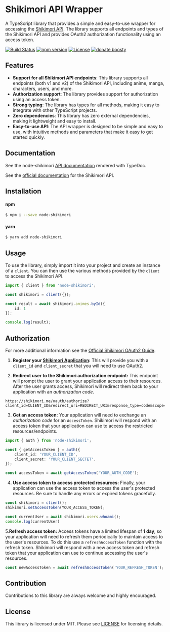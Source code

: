 # Shikimori API Wrapper

A TypeScript library that provides a simple and easy-to-use wrapper for accessing the [Shikimori API](https://shikimori.me/api/doc). The library supports all endpoints and types of the Shikimori API and provides OAuth2 authorization functionality using an access token.

[![Build Status](https://img.shields.io/github/actions/workflow/status/Capster/node-shikimori/run-build.yml)](https://github.com/Capster/node-shikimori/actions/)
[![npm version](https://img.shields.io/npm/v/node-shikimori.svg)](https://www.npmjs.com/package/node-shikimori)
[![License](https://img.shields.io/github/license/capster/node-shikimori)](https://github.com/Capster/node-shikimori/LICENSE)
[![donate boosty](https://img.shields.io/badge/donate-boosty-blue.svg)](https://boosty.to/capster)

## Features

- **Support for all Shikimori API endpoints**: This library supports all endpoints (both v1 and v2) of the Shikimori API, including anime, manga, characters, users, and more.
- **Authorization support**: The library provides support for authorization using an access token.
- **Strong typing**: The library has types for all methods, making it easy to integrate with other TypeScript projects.
- **Zero dependencies**: This library has zero external dependencies, making it lightweight and easy to install.
- **Easy-to-use API**: The API wrapper is designed to be simple and easy to use, with intuitive methods and parameters that make it easy to get started quickly.

## Documentation
See the node-shikimori [API documentation](https://capster.github.io/node-shikimori) rendered with TypeDoc.

See the [official documentation](https://shikimori.me/api/doc) for the Shikimori API.

## Installation
#### npm
```sh
$ npm i --save node-shikimori
```
#### yarn
```sh
$ yarn add node-shikimori
```

## Usage
To use the library, simply import it into your project and create an instance of a `client`. You can then use the various methods provided by the `client` to access the Shikimori API.

```typescript
import { client } from 'node-shikimori';

const shikimori = client({});

const result = await shikimori.animes.byId({
    id: 1
});

console.log(result);
```

## Authorization
For more additional information see the [Official Shikimori OAuth2 Guide](https://shikimori.me/oauth).

1. **Register your [Shikimori Application](https://shikimori.me/oauth/applications):** This will provide you with a `client_id` and `client_secret` that you will need to use OAuth2.

2. **Redirect user to the Shikimori authorization endpoint:** This endpoint will prompt the user to grant your application access to their resources. After the user grants access, Shikimori will redirect them back to your application with an *authorization code*.
```
https://shikimori.me/oauth/authorize?client_id=CLIENT_ID&redirect_uri=REDIRECT_URI&response_type=code&scope=
```

3. **Get an access token:** Your application will need to exchange an *authorization code* for an `AccessToken`. Shikimori will respond with an access token that your application can use to access the restricted resources/endpoints.
```ts
import { auth } from 'node-shikimori';

const { getAccessToken } = auth({
    client_id: 'YOUR_CLIENT_ID',
    client_secret: 'YOUR_CLIENT_SECTET',
});

const accessToken = await getAccessToken('YOUR_AUTH_CODE');
```

4. **Use access token to access protected resources:** Finally, your application can use the access token to access the user's protected resources. Be sure to handle any errors or expired tokens gracefully.
```ts
const shikimori = client();
shikimori.setAccessToken(YOUR_ACCESS_TOKEN);

const currentUser = await shikimori.users.whoami();
console.log(currentUser)
```

5.**Refresh access token:** Access tokens have a limited lifespan of **1 day**, so your application will need to refresh them periodically to maintain access to the user's resources. To do this use a `refreshAccessToken` function with the refresh token. Shikimori will respond with a new access token and refresh token that your application can use to continue accessing the user's resources.
```ts
const newAccessToken = await refreshAccessToken('YOUR_REFRESH_TOKEN');
```

## Contribution
Contributions to this library are always welcome and highly encouraged.

## License
This library is licensed under MIT. Please see [LICENSE](https://github.com/Capster/node-shikimori/LICENSE) for licensing details.
